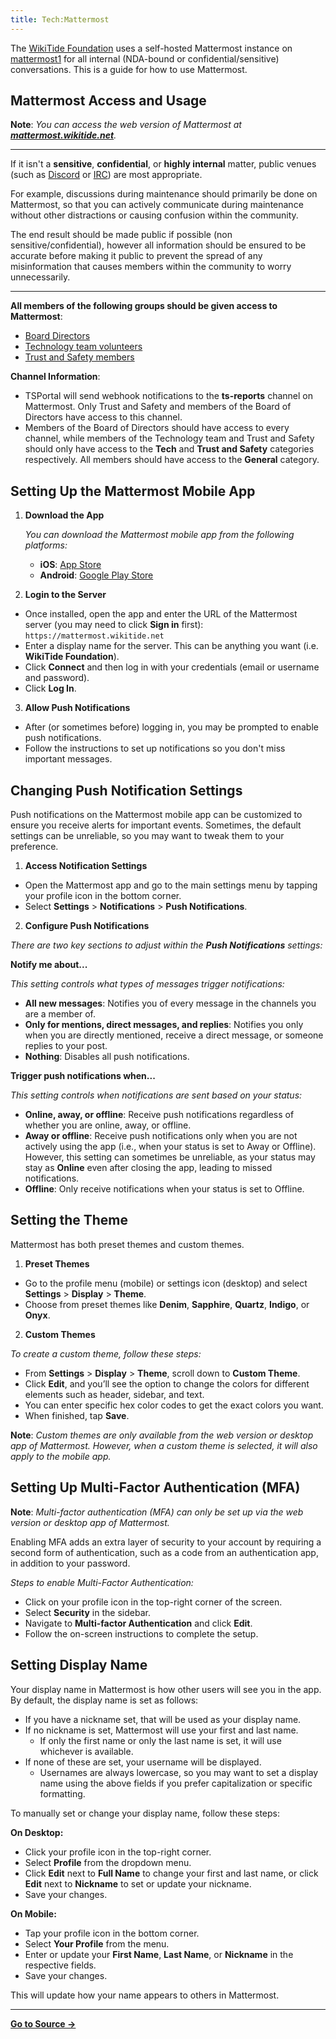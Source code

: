 ```yaml
---
title: Tech:Mattermost
---
```


The [WikiTide Foundation](https://meta.miraheze.org/wiki/Special:MyLanguage/WikiTide_Foundation) uses a self-hosted Mattermost instance on [mattermost1](https://meta.miraheze.org/wiki/Tech:mattermost1) for all internal (NDA-bound or confidential/sensitive) conversations. This is a guide for how to use Mattermost.

## Mattermost Access and Usage 

**Note**: *You can access the web version of Mattermost at **[mattermost.wikitide.net](https://mattermost.wikitide.net)**.*

---

If it isn't a **sensitive**, **confidential**, or **highly internal** matter, public venues (such as [Discord](https://meta.miraheze.org/wiki/Special:MyLanguage/Discord) or [IRC](https://meta.miraheze.org/wiki/Special:MyLanguage/IRC)) are most appropriate.

For example, discussions during maintenance should primarily be done on Mattermost, so that you can actively communicate during maintenance without other distractions or causing confusion within the community.

The end result should be made public if possible (non sensitive/confidential), however all information should be ensured to be accurate before making it public to prevent the spread of any misinformation that causes members within the community to worry unnecessarily.

---

**All members of the following groups should be given access to Mattermost**:
* [Board Directors](https://meta.miraheze.org/wiki/Special:MyLanguage/Board_of_Directors)
* [Technology team volunteers](/tech-docs/techvolunteers)
* [Trust and Safety members](https://meta.miraheze.org/wiki/Special:MyLanguage/Trust_and_Safety)

**Channel Information**:
* TSPortal will send webhook notifications to the **ts-reports** channel on Mattermost. Only Trust and Safety and members of the Board of Directors have access to this channel.
* Members of the Board of Directors should have access to every channel, while members of the Technology team and Trust and Safety should only have access to the **Tech** and **Trust and Safety** categories respectively. All members should have access to the **General** category.

## Setting Up the Mattermost Mobile App 

1. **Download the App**

   *You can download the Mattermost mobile app from the following platforms:*

   * **iOS**: [App Store](https://apps.apple.com/us/app/mattermost/id1257222717)
   * **Android**: [Google Play Store](https://play.google.com/store/apps/details?id=com.mattermost.rn)

2. **Login to the Server**
* Once installed, open the app and enter the URL of the Mattermost server (you may need to click **Sign in** first):
      `https://mattermost.wikitide.net`
* Enter a display name for the server. This can be anything you want (i.e. **WikiTide Foundation**).
* Click **Connect** and then log in with your credentials (email or username and password).
* Click **Log In**.

3. **Allow Push Notifications**
* After (or sometimes before) logging in, you may be prompted to enable push notifications.
* Follow the instructions to set up notifications so you don't miss important messages.

## Changing Push Notification Settings 

Push notifications on the Mattermost mobile app can be customized to ensure you receive alerts for important events. Sometimes, the default settings can be unreliable, so you may want to tweak them to your preference.

1. **Access Notification Settings**
* Open the Mattermost app and go to the main settings menu by tapping your profile icon in the bottom corner.
* Select **Settings** > **Notifications** > **Push Notifications**.

2. **Configure Push Notifications**

*There are two key sections to adjust within the **Push Notifications** settings:*

**Notify me about...**

*This setting controls what types of messages trigger notifications:*

* **All new messages**: Notifies you of every message in the channels you are a member of.
* **Only for mentions, direct messages, and replies**: Notifies you only when you are directly mentioned, receive a direct message, or someone replies to your post.
* **Nothing**: Disables all push notifications.

**Trigger push notifications when...**

*This setting controls when notifications are sent based on your status:*

* **Online, away, or offline**: Receive push notifications regardless of whether you are online, away, or offline.
* **Away or offline**: Receive push notifications only when you are not actively using the app (i.e., when your status is set to Away or Offline). However, this setting can sometimes be unreliable, as your status may stay as **Online** even after closing the app, leading to missed notifications.
* **Offline**: Only receive notifications when your status is set to Offline.

## Setting the Theme 

Mattermost has both preset themes and custom themes.

1. **Preset Themes**
* Go to the profile menu (mobile) or settings icon (desktop) and select **Settings** > **Display** > **Theme**.
* Choose from preset themes like **Denim**, **Sapphire**, **Quartz**, **Indigo**, or **Onyx**.

2. **Custom Themes**

*To create a custom theme, follow these steps:*

* From **Settings** > **Display** > **Theme**, scroll down to **Custom Theme**.
* Click **Edit**, and you’ll see the option to change the colors for different elements such as header, sidebar, and text.
* You can enter specific hex color codes to get the exact colors you want.
* When finished, tap **Save**.

**Note**: *Custom themes are only available from the web version or desktop app of Mattermost. However, when a custom theme is selected, it will also apply to the mobile app.*

## Setting Up Multi-Factor Authentication (MFA) 

**Note**: *Multi-factor authentication (MFA) can only be set up via the web version or desktop app of Mattermost.*

Enabling MFA adds an extra layer of security to your account by requiring a second form of authentication, such as a code from an authentication app, in addition to your password.

*Steps to enable Multi-Factor Authentication:*

* Click on your profile icon in the top-right corner of the screen.
* Select **Security** in the sidebar.
* Navigate to **Multi-factor Authentication** and click **Edit**.
* Follow the on-screen instructions to complete the setup.

## Setting Display Name 

Your display name in Mattermost is how other users will see you in the app. By default, the display name is set as follows:

* If you have a nickname set, that will be used as your display name.
* If no nickname is set, Mattermost will use your first and last name.
   * If only the first name or only the last name is set, it will use whichever is available.
* If none of these are set, your username will be displayed.
   * Usernames are always lowercase, so you may want to set a display name using the above fields if you prefer capitalization or specific formatting.

To manually set or change your display name, follow these steps:

**On Desktop:**

* Click your profile icon in the top-right corner.
* Select **Profile** from the dropdown menu.
* Click **Edit** next to **Full Name** to change your first and last name, or click **Edit** next to **Nickname** to set or update your nickname.
* Save your changes.

**On Mobile:**

* Tap your profile icon in the bottom corner.
* Select **Your Profile** from the menu.
* Enter or update your **First Name**, **Last Name**, or **Nickname** in the respective fields.
* Save your changes.

This will update how your name appears to others in Mattermost.

----
**[Go to Source &rarr;](https://meta.miraheze.org/wiki/Tech:Mattermost)**